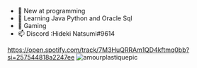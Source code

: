 - 👀 New at programming 
- 🌱 Learning Java Python and Oracle Sql
- 💞️ Gaming
- 📫 Discord :Hideki Natsumi#9614

https://open.spotify.com/track/7M3HuQRRAm1QD4kftmq0bb?si=257544818a2247ee
![amourplastiquepic](https://user-images.githubusercontent.com/96385473/152266613-e33bbfd3-518d-43d8-b050-dd11e59745b3.jpg)


